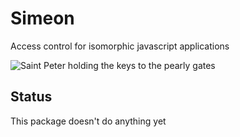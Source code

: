 Simeon
======

Access control for isomorphic javascript applications

![Saint Peter holding the keys to the pearly gates](http://parish.rcdow.org.uk/hatfieldsouth/wp-content/uploads/sites/209/2013/10/hatfield-south-st-peter.jpg)

Status
------

This package doesn't do anything yet
